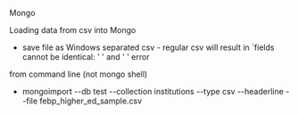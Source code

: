 Mongo

Loading data from csv into Mongo

- save file as Windows separated csv - regular csv will result in `fields cannot be identical: ' ' and ' ' error

from command line (not mongo shell)
- mongoimport --db test --collection institutions --type csv --headerline --file febp_higher_ed_sample.csv
